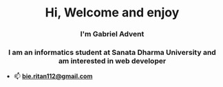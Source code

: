 <h1 align="center">Hi, Welcome and enjoy</h1>
<h3 align="center">I'm Gabriel Advent</h3>
<h3 align="center">I am an informatics student at Sanata Dharma University and am interested in web developer</h3>

- 📫  **bie.ritan112@gmail.com**
